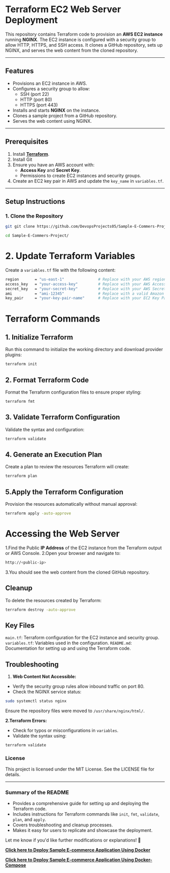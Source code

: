 # Terraform EC2 Web Server Deployment

This repository contains Terraform code to provision an **AWS EC2 instance** running **NGINX**. The EC2 instance is configured with a security group to allow HTTP, HTTPS, and SSH access. It clones a GitHub repository, sets up NGINX, and serves the web content from the cloned repository.

---

## **Features**
- Provisions an EC2 instance in AWS.
- Configures a security group to allow:
  - SSH (port 22)
  - HTTP (port 80)
  - HTTPS (port 443)
- Installs and starts **NGINX** on the instance.
- Clones a sample project from a GitHub repository.
- Serves the web content using NGINX.

---

## **Prerequisites**
1. Install **[Terraform](https://spacelift.io/blog/how-to-install-terraform)**.
2. Install Git
3. Ensure you have an AWS account with:
   - **Access Key** and **Secret Key**.
   - Permissions to create EC2 instances and security groups.
4. Create an EC2 key pair in AWS and update the `key_name` in `variables.tf`.

---

## **Setup Instructions**

### **1. Clone the Repository**
```bash
git git clone https://github.com/DevopsProjects05/Sample-E-Commers-Project
```
```bash
cd Sample-E-Commers-Project/
```
# 2. Update Terraform Variables
Create a `variables.tf` file with the following content:

```bash
region       = "us-east-1"               # Replace with your AWS region
access_key   = "your-access-key"         # Replace with your AWS Access Key
secret_key   = "your-secret-key"         # Replace with your AWS Secret Key
ami          = "ami-12345"               # Replace with a valid Amazon Linux 2 AMI ID for your region
key_pair     = "your-key-pair-name"      # Replace with your EC2 Key Pair

```

#  Terraform Commands
## 1. Initialize Terraform
Run this command to initialize the working directory and download provider plugins:
```bash
terraform init
```
## 2. Format Terraform Code
Format the Terraform configuration files to ensure proper styling:
```bash
terraform fmt
```

## 3. Validate Terraform Configuration
Validate the syntax and configuration:
```bash
terraform validate
```

## 4. Generate an Execution Plan
Create a plan to review the resources Terraform will create:
```bash
terraform plan
```

## 5.Apply the Terraform Configuration
Provision the resources automatically without manual approval:
```bash
terraform apply -auto-approve
```

# Accessing the Web Server
1.Find the Public **IP Address** of the EC2 instance from the Terraform output or AWS Console.
2.Open your browser and navigate to:
```bash
http://<public-ip>
```
3.You should see the web content from the cloned GitHub repository.

## Cleanup
To delete the resources created by Terraform:
```bash
terraform destroy -auto-approve
```

## Key Files
`main.tf`: Terraform configuration for the EC2 instance and security group.
`variables.tf`: Variables used in the configuration.
`README.md`: Documentation for setting up and using the Terraform code.

## Troubleshooting
1. **Web Content Not Accessible:**

- Verify the security group rules allow inbound traffic on port 80.
- Check the NGINX service status:
```bash
sudo systemctl status nginx
```
Ensure the repository files were moved to `/usr/share/nginx/html/`.

**2.Terraform Errors:**

- Check for typos or misconfigurations in `variables`.
- Validate the syntax using:
```bash
terraform validate
```
### License
This project is licensed under the MIT License. See the LICENSE file for details.


---

### **Summary of the README**
- Provides a comprehensive guide for setting up and deploying the Terraform code.
- Includes instructions for Terraform commands like `init`, `fmt`, `validate`, `plan`, and `apply`.
- Covers troubleshooting and cleanup processes.
- Makes it easy for users to replicate and showcase the deployment. 

Let me know if you'd like further modifications or explanations! 🚀

**[Click here to Deploy Sample E-commerce Application Using Docker](https://github.com/DevopsProjects05/Sample-E-Commers-Project/tree/main/Docker)**

**[Click here to Deploy Sample E-commerce Application Using Docker-Compose](https://github.com/DevopsProjects05/Sample-E-Commers-Project/tree/main/Docker-Compose)**